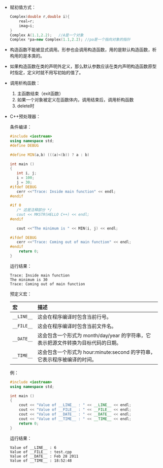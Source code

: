 * 赋初值方式：

  ```C++
  Complex(double r,double i){
      real=r;
      imag=i;
  }
  Complex A(1.1,2.2);	//A是一个对象
  Complex *pa=new Complex(1.1,2.2);	//pa是一个指向对象的指针
  ```

* 构造函数不能被显式调用。形参也会调用构造函数，用的是默认构造函数，析构用的是本类的。

* 如果构造函数在类的声明外定义，那么默认参数应该在类内声明构造函数原型时指定，定义时就不用写初始的值了。

* 调用析构函数：

  1. 主函数结束（exit函数）
  2. 如果一个对象被定义在函数体内，调用结束后，调用析构函数
  3. delete时

* C++预处理器：

  条件编译：

  ```C++
  #include <iostream>
  using namespace std;
  #define DEBUG
   
  #define MIN(a,b) (((a)<(b)) ? a : b)
   
  int main ()
  {
     int i, j;
     i = 100;
     j = 30;
  #ifdef DEBUG
     cerr <<"Trace: Inside main function" << endl;
  #endif
   
  #if 0
     /* 这是注释部分 */
     cout << MKSTR(HELLO C++) << endl;
  #endif
   
     cout <<"The minimum is " << MIN(i, j) << endl;
   
  #ifdef DEBUG
     cerr <<"Trace: Coming out of main function" << endl;
  #endif
      return 0;
  }
  ```

  运行结果：

  ```
  Trace: Inside main function
  The minimum is 30
  Trace: Coming out of main function
  ```

  预定义宏：

  | 宏         | 描述                                                         |
  | :--------- | :----------------------------------------------------------- |
  | `__LINE__` | 这会在程序编译时包含当前行号。                               |
  | `__FILE__` | 这会在程序编译时包含当前文件名。                             |
  | `__DATE__` | 这会包含一个形式为 month/day/year 的字符串，它表示把源文件转换为目标代码的日期。 |
  | `__TIME__` | 这会包含一个形式为 hour:minute:second 的字符串，它表示程序被编译的时间。 |

  例：

  ```C++
  #include <iostream>
  using namespace std;
   
  int main ()
  {
      cout << "Value of __LINE__ : " << __LINE__ << endl;
      cout << "Value of __FILE__ : " << __FILE__ << endl;
      cout << "Value of __DATE__ : " << __DATE__ << endl;
      cout << "Value of __TIME__ : " << __TIME__ << endl;
      return 0;
  }
  ```

  运行结果：

  ```
  Value of __LINE__ : 6
  Value of __FILE__ : test.cpp
  Value of __DATE__ : Feb 28 2011
  Value of __TIME__ : 18:52:48
  ```

  
